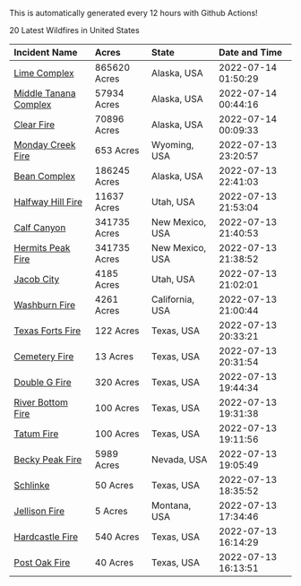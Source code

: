 This is automatically generated every 12 hours with Github Actions!

20 Latest Wildfires in United States

 | Incident Name | Acres | State | Date and Time |
|:---|:---|:---|:---|
| [Lime Complex](https://inciweb.nwcg.gov/incident/8173/) | 865620 Acres | Alaska, USA | 2022-07-14 01:50:29 |
| [Middle Tanana Complex](https://inciweb.nwcg.gov/incident/8201/) | 57934 Acres | Alaska, USA | 2022-07-14 00:44:16 |
| [Clear Fire](https://inciweb.nwcg.gov/incident/8178/) | 70896 Acres | Alaska, USA | 2022-07-14 00:09:33 |
| [Monday Creek Fire](https://inciweb.nwcg.gov/incident/8214/) | 653 Acres | Wyoming, USA | 2022-07-13 23:20:57 |
| [Bean Complex](https://inciweb.nwcg.gov/incident/8183/) | 186245 Acres | Alaska, USA | 2022-07-13 22:41:03 |
| [Halfway Hill Fire](https://inciweb.nwcg.gov/incident/8215/) | 11637 Acres | Utah, USA | 2022-07-13 21:53:04 |
| [Calf Canyon](https://inciweb.nwcg.gov/incident/8069/) | 341735 Acres | New Mexico, USA | 2022-07-13 21:40:53 |
| [Hermits Peak Fire](https://inciweb.nwcg.gov/incident/8049/) | 341735 Acres | New Mexico, USA | 2022-07-13 21:38:52 |
| [Jacob City](https://inciweb.nwcg.gov/incident/8224/) | 4185 Acres | Utah, USA | 2022-07-13 21:02:01 |
| [Washburn Fire](https://inciweb.nwcg.gov/incident/8209/) | 4261 Acres | California, USA | 2022-07-13 21:00:44 |
| [Texas Forts Fire](https://inciweb.nwcg.gov/incident/8228/) | 122 Acres | Texas, USA | 2022-07-13 20:33:21 |
| [Cemetery Fire](https://inciweb.nwcg.gov/incident/8225/) | 13 Acres | Texas, USA | 2022-07-13 20:31:54 |
| [Double G Fire](https://inciweb.nwcg.gov/incident/8226/) | 320 Acres | Texas, USA | 2022-07-13 19:44:34 |
| [River Bottom Fire](https://inciweb.nwcg.gov/incident/8229/) | 100 Acres | Texas, USA | 2022-07-13 19:31:38 |
| [Tatum Fire](https://inciweb.nwcg.gov/incident/8230/) | 100 Acres | Texas, USA | 2022-07-13 19:11:56 |
| [Becky Peak Fire](https://inciweb.nwcg.gov/incident/8210/) | 5989 Acres | Nevada, USA | 2022-07-13 19:05:49 |
| [Schlinke](https://inciweb.nwcg.gov/incident/8231/) | 50 Acres | Texas, USA | 2022-07-13 18:35:52 |
| [Jellison Fire](https://inciweb.nwcg.gov/incident/8227/) | 5 Acres | Montana, USA | 2022-07-13 17:34:46 |
| [Hardcastle Fire](https://inciweb.nwcg.gov/incident/8208/) | 540 Acres | Texas, USA | 2022-07-13 16:14:29 |
| [Post Oak Fire](https://inciweb.nwcg.gov/incident/8206/) | 40 Acres | Texas, USA | 2022-07-13 16:13:51 |
